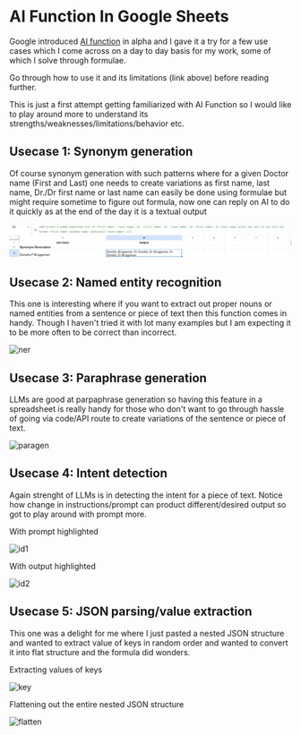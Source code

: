 # AI Function In Google Sheets

Google introduced [AI function](https://support.google.com/docs/answer/15877199?hl=en_SE) in alpha and I gave it a try for a few use cases which I come across on a day to day basis for my work, some of which I solve through formulae.

Go through how to use it and its limitations (link above) before reading further.

This is just a first attempt getting familiarized with AI Function so I would like to play around more to understand its strengths/weaknesses/limitations/behavior etc.

## Usecase 1: Synonym generation

Of course synonym generation with such patterns where for a given Doctor name (First and Last) one needs to create variations as first name, last name, Dr./Dr first name or last name can easily be done using formulae but might require sometime to figure out formula, now one can reply on AI to do it quickly as at the end of the day it is a textual output

![syngen](/images/syn_gen.png)

## Usecase 2: Named entity recognition

This one is interesting where if you want to extract out proper nouns or named entities from a sentence or piece of text then this function comes in handy. Though I haven't tried it with lot many examples but I am expecting it to be more often to be correct than incorrect.

![ner](https://github.com/user-attachments/assets/0fbe127b-b207-49a1-871f-0d9627ea82c1)

## Usecase 3: Paraphrase generation

LLMs are good at parpaphrase generation so having this feature in a spreadsheet is really handy for those who don't want to go through hassle of going via code/API route to create variations of the sentence or piece of text.

![paragen](https://github.com/user-attachments/assets/0d98495c-698f-4c7f-b637-a9bd9cc61d78)

## Usecase 4: Intent detection

Again strenght of LLMs is in detecting the intent for a piece of text. Notice how change in instructions/prompt can product different/desired output so got to play around with prompt more.

With prompt highlighted

![id1](https://github.com/user-attachments/assets/363eb0ea-b94c-4b9d-9335-d476e8674926)

With output highlighted

![id2](https://github.com/user-attachments/assets/f4fc01bb-c3a5-420c-ba3f-77c2196bd93d)

## Usecase 5: JSON parsing/value extraction

This one was a delight for me where I just pasted a nested JSON structure and wanted to extract value of keys in random order and wanted to convert it into flat structure and the formula did wonders.

Extracting values of keys

![key](https://github.com/user-attachments/assets/a240fdff-4bf8-4c41-a53f-83e040b82222)

Flattening out the entire nested JSON structure

![flatten](https://github.com/user-attachments/assets/e29545ab-4a18-4da8-9620-0db079046254)